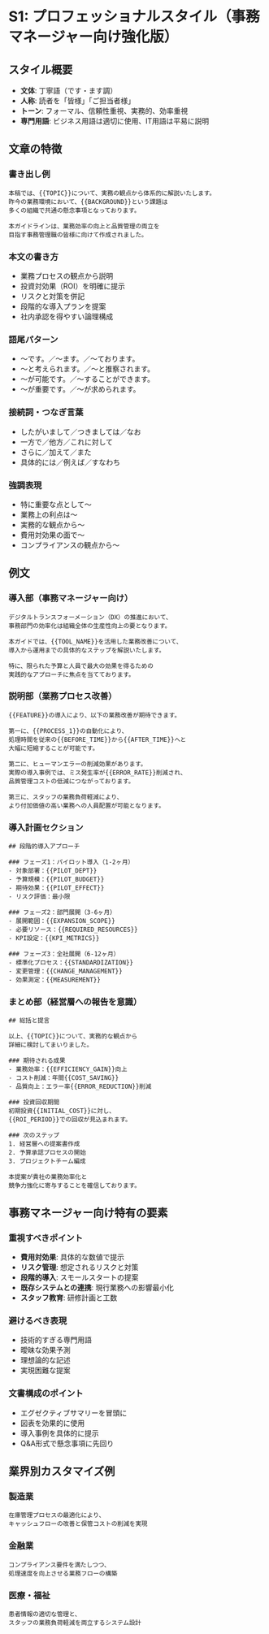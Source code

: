 # S1: プロフェッショナルスタイル（事務マネージャー向け強化版）

## スタイル概要
- **文体**: 丁寧語（です・ます調）
- **人称**: 読者を「皆様」「ご担当者様」
- **トーン**: フォーマル、信頼性重視、実務的、効率重視
- **専門用語**: ビジネス用語は適切に使用、IT用語は平易に説明

## 文章の特徴

### 書き出し例
```
本稿では、{{TOPIC}}について、実務の観点から体系的に解説いたします。
昨今の業務環境において、{{BACKGROUND}}という課題は
多くの組織で共通の懸念事項となっております。

本ガイドラインは、業務効率の向上と品質管理の両立を
目指す事務管理職の皆様に向けて作成されました。
```

### 本文の書き方
- 業務プロセスの観点から説明
- 投資対効果（ROI）を明確に提示
- リスクと対策を併記
- 段階的な導入プランを提案
- 社内承認を得やすい論理構成

### 語尾パターン
- 〜です。／〜ます。／〜ております。
- 〜と考えられます。／〜と推察されます。
- 〜が可能です。／〜することができます。
- 〜が重要です。／〜が求められます。

### 接続詞・つなぎ言葉
- したがいまして／つきましては／なお
- 一方で／他方／これに対して
- さらに／加えて／また
- 具体的には／例えば／すなわち

### 強調表現
- 特に重要な点として〜
- 業務上の利点は〜
- 実務的な観点から〜
- 費用対効果の面で〜
- コンプライアンスの観点から〜

## 例文

### 導入部（事務マネージャー向け）
```
デジタルトランスフォーメーション（DX）の推進において、
事務部門の効率化は組織全体の生産性向上の要となります。

本ガイドでは、{{TOOL_NAME}}を活用した業務改善について、
導入から運用までの具体的なステップを解説いたします。

特に、限られた予算と人員で最大の効果を得るための
実践的なアプローチに焦点を当てております。
```

### 説明部（業務プロセス改善）
```
{{FEATURE}}の導入により、以下の業務改善が期待できます。

第一に、{{PROCESS_1}}の自動化により、
処理時間を従来の{{BEFORE_TIME}}から{{AFTER_TIME}}へと
大幅に短縮することが可能です。

第二に、ヒューマンエラーの削減効果があります。
実際の導入事例では、ミス発生率が{{ERROR_RATE}}削減され、
品質管理コストの低減につながっております。

第三に、スタッフの業務負荷軽減により、
より付加価値の高い業務への人員配置が可能となります。
```

### 導入計画セクション
```
## 段階的導入アプローチ

### フェーズ1：パイロット導入（1-2ヶ月）
- 対象部署：{{PILOT_DEPT}}
- 予算規模：{{PILOT_BUDGET}}
- 期待効果：{{PILOT_EFFECT}}
- リスク評価：最小限

### フェーズ2：部門展開（3-6ヶ月）
- 展開範囲：{{EXPANSION_SCOPE}}
- 必要リソース：{{REQUIRED_RESOURCES}}
- KPI設定：{{KPI_METRICS}}

### フェーズ3：全社展開（6-12ヶ月）
- 標準化プロセス：{{STANDARDIZATION}}
- 変更管理：{{CHANGE_MANAGEMENT}}
- 効果測定：{{MEASUREMENT}}
```

### まとめ部（経営層への報告を意識）
```
## 総括と提言

以上、{{TOPIC}}について、実務的な観点から
詳細に検討してまいりました。

### 期待される成果
- 業務効率：{{EFFICIENCY_GAIN}}向上
- コスト削減：年間{{COST_SAVING}}
- 品質向上：エラー率{{ERROR_REDUCTION}}削減

### 投資回収期間
初期投資{{INITIAL_COST}}に対し、
{{ROI_PERIOD}}での回収が見込まれます。

### 次のステップ
1. 経営層への提案書作成
2. 予算承認プロセスの開始
3. プロジェクトチーム編成

本提案が貴社の業務効率化と
競争力強化に寄与することを確信しております。
```

## 事務マネージャー向け特有の要素

### 重視すべきポイント
- **費用対効果**: 具体的な数値で提示
- **リスク管理**: 想定されるリスクと対策
- **段階的導入**: スモールスタートの提案
- **既存システムとの連携**: 現行業務への影響最小化
- **スタッフ教育**: 研修計画と工数

### 避けるべき表現
- 技術的すぎる専門用語
- 曖昧な効果予測
- 理想論的な記述
- 実現困難な提案

### 文書構成のポイント
- エグゼクティブサマリーを冒頭に
- 図表を効果的に使用
- 導入事例を具体的に提示
- Q&A形式で懸念事項に先回り

## 業界別カスタマイズ例

### 製造業
```
在庫管理プロセスの最適化により、
キャッシュフローの改善と保管コストの削減を実現
```

### 金融業
```
コンプライアンス要件を満たしつつ、
処理速度を向上させる業務フローの構築
```

### 医療・福祉
```
患者情報の適切な管理と、
スタッフの業務負荷軽減を両立するシステム設計
```